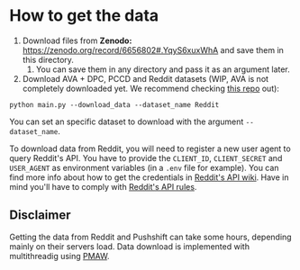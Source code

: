 # How to get the data

1. Download files from __Zenodo:__ https://zenodo.org/record/6656802#.YqyS6xuxWhA and save them in this directory.
      1. You can save them in any directory and pass it as an argument later. 
2. Download AVA + DPC, PCCD and Reddit datasets (WIP, AVA is not completely downloaded yet. We recommend checking [this repo](https://github.com/imfing/ava_downloader) out):

```
python main.py --download_data --dataset_name Reddit
```
You can set an specific dataset to download with the argument `--dataset_name`. 

To download data from Reddit, you will need to register a new user agent to query Reddit's API. You have to provide the `CLIENT_ID`, `CLIENT_SECRET` and `USER_AGENT` as environment variables (in a `.env` file for example). You can find more info about how to get the credentials in [Reddit's API wiki](https://github.com/reddit-archive/reddit/wiki/OAuth2-Quick-Start-Example#first-steps). Have in mind you'll have to comply with [Reddit's API rules](https://github.com/reddit-archive/reddit/wiki/API).  

## Disclaimer

Getting the data from Reddit and Pushshift can take some hours, depending mainly on their servers load. Data download is implemented with multithreadig using [PMAW](https://github.com/mattpodolak/pmaw).